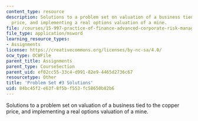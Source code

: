 ```yaml
---
content_type: resource
description: Solutions to a problem set on valuation of a business tied to the copper
  price, and implementing a real options valuation of a mine.
file: /courses/15-997-practice-of-finance-advanced-corporate-risk-management-spring-2009/84bc45f2e63f8f5bf553fc58650b82b6_sol_pset3.xls
file_type: application/msword
learning_resource_types:
- Assignments
license: https://creativecommons.org/licenses/by-nc-sa/4.0/
ocw_type: OCWFile
parent_title: Assignments
parent_type: CourseSection
parent_uid: ef02cc55-33c4-d991-82e9-4465d2736c67
resourcetype: Other
title: 'Problem Set #3 Solutions'
uid: 84bc45f2-e63f-8f5b-f553-fc58650b82b6
---
```

Solutions to a problem set on valuation of a business tied to the copper price, and implementing a real options valuation of a mine.